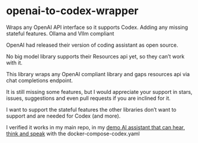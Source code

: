 # openai-to-codex-wrapper
Wraps any OpenAI API interface so it supports Codex. Adding any missing stateful features. Ollama and Vllm compliant 

OpenAI had released their version of coding assistant as open source.

No big model library supports their Resources api yet, so they can’t work with it.

This library wraps any OpenAI compliant library and gaps resources api via chat completions endpoint.

It is still missing some features, but I would appreciate your support in stars, issues, suggestions and even pull requests if you are inclined for it.

I want to support the stateful features the other libraries don’t want to support and are needed for Codex (and more).

I verified it works in my main repo, in my [demo AI assistant that can hear, think and speak](https://github.com/OriNachum/autonomous-intelligence/tree/main/baby-tau) with the docker-compose-codex.yaml

